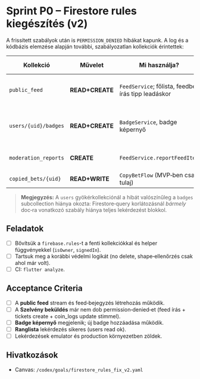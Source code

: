 # Sprint P0 – Firestore rules **kiegészítés** (v2)

A frissített szabályok után is `PERMISSION_DENIED` hibákat kapunk. A log és a kódbázis elemzése alapján további, szabályozatlan kollekciók érintettek:

| Kollekció            | Művelet         | Mi használja?                                      | Szükséges engedély                                |
| -------------------- | --------------- | -------------------------------------------------- | ------------------------------------------------- |
| `public_feed`        | **READ+CREATE** | `FeedService`; főlista, feedbe írás tipp leadáskor | READ: bárki, CREATE: bejelentkezett felhasználó   |
| `users/{uid}/badges` | **READ+CREATE** | `BadgeService`, badge képernyő                     | READ: bejelentkezett mindenki, CREATE: csak tulaj |
| `moderation_reports` | **CREATE**      | `FeedService.reportFeedItem`                       | CREATE: bejelentkezett felhasználó                |
| `copied_bets/{uid}`  | **READ+WRITE**  | `CopyBetFlow` (MVP‑ben csak tulaj)                 | READ/WRITE: tulajdonos                            |

> **Megjegyzés:** A `users` gyökérkollekciónál a hibát valószínűleg a `badges` subcollection hiánya okozta: Firestore‑query korlátozásnál *bármely* doc‑ra vonatkozó szabály hiánya teljes lekérdezést blokkol.

## Feladatok

* [ ] Bővítsük a `firebase.rules`-t a fenti kollekciókkal és helper függvényekkel (`isOwner`, `signedIn`).
* [ ] Tartsuk meg a korábbi védelmi logikát (no delete, shape‑ellenőrzés csak ahol már volt).
* [ ] CI: `flutter analyze`.

## Acceptance Criteria

* [ ] A **public feed** stream és feed‑bejegyzés létrehozás működik.
* [ ] A **Szelvény beküldés** már nem dob permission‑denied‑et (feed írás + tickets create + coin\_logs update stimmel).
* [ ] **Badge képernyő** megjelenik; új badge hozzáadása működik.
* [ ] **Ranglista** lekérdezés sikeres (users read ok).
* [ ] Lekérdezések emulator és production környezetben zöldek.

## Hivatkozások

* Canvas: `/codex/goals/firestore_rules_fix_v2.yaml`

